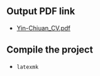 ## Output PDF link
- [Yin-Chiuan_CV.pdf](https://cdn.jsdelivr.net/gh/leovincentseles/resume@publish/Yin-Chiuan_CV.pdf)

## Compile the project
- `latexmk`
